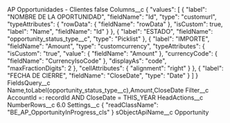 <?xml version="1.0" encoding="UTF-8"?>
<CustomMetadata xmlns="http://soap.sforce.com/2006/04/metadata" xmlns:xsi="http://www.w3.org/2001/XMLSchema-instance" xmlns:xsd="http://www.w3.org/2001/XMLSchema">
    <label>AP Opportunidades - Clientes</label>
    <protected>false</protected>
    <values>
        <field>Columns__c</field>
        <value xsi:type="xsd:string">{
    &quot;values&quot;: [
        {
			&quot;label&quot;: &quot;NOMBRE DE LA OPORTUNIDAD&quot;,
			&quot;fieldName&quot;: &quot;Id&quot;,
			&quot;type&quot;: &quot;customurl&quot;,
			&quot;typeAttributes&quot;: {
				&quot;rowData&quot;: {
					&quot;fieldName&quot;: &quot;rowData&quot;
				},
				&quot;isCustom&quot;: true,
				&quot;label&quot;: &quot;Name&quot;,
				&quot;fieldName&quot;: &quot;Id&quot;
			}
		},
        {
            &quot;label&quot;: &quot;ESTADO&quot;,
            &quot;fieldName&quot;: &quot;opportunity_status_type__c&quot;,
            &quot;type&quot;: &quot;Picklist&quot;
        },
        {
			&quot;label&quot;: &quot;IMPORTE&quot;,
			&quot;fieldName&quot;: &quot;Amount&quot;,
			&quot;type&quot;: &quot;customcurrency&quot;,
			&quot;typeAttributes&quot;: {
			&quot;isCustom&quot;: &quot;true&quot;,
			&quot;value&quot;: {
				&quot;fieldName&quot;: &quot;Amount&quot;
			},
			&quot;currencyCode&quot;: {
				&quot;fieldName&quot;: &quot;CurrencyIsoCode&quot;
			},
			&quot;displayAs&quot;: &quot;code&quot;,
				&quot;maxFractionDigits&quot;: 2
			},
			&quot;cellAttributes&quot;: {
				&quot;alignment&quot;: &quot;right&quot;
			}
		},
        {
            &quot;label&quot;: &quot;FECHA DE CIERRE&quot;,
            &quot;fieldName&quot;: &quot;CloseDate&quot;,
            &quot;type&quot;: &quot;Date&quot;
        }
    ]
}</value>
    </values>
    <values>
        <field>FieldsQuery__c</field>
        <value xsi:type="xsd:string">Name,toLabel(opportunity_status_type__c),Amount,CloseDate</value>
    </values>
    <values>
        <field>Filter__c</field>
        <value xsi:type="xsd:string">AccountId =: recordId AND CloseDate = THIS_YEAR</value>
    </values>
    <values>
        <field>HeadActions__c</field>
        <value xsi:nil="true"/>
    </values>
    <values>
        <field>NumberRows__c</field>
        <value xsi:type="xsd:double">6.0</value>
    </values>
    <values>
        <field>Settings__c</field>
        <value xsi:type="xsd:string">{
    &quot;readClassName&quot;: &quot;BE_AP_OpportunityInProgress_cls&quot;
}</value>
    </values>
    <values>
        <field>sObjectApiName__c</field>
        <value xsi:type="xsd:string">Opportunity</value>
    </values>
</CustomMetadata>
